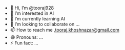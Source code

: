 - 👋 Hi, I’m @tooraj928
- 👀 I’m interested in AI
- 🌱 I’m currently learning AI
- 💞️ I’m looking to collaborate on ...
- 📫 How to reach me ,tooraj.khoshnazar@gmail.com
- 😄 Pronouns: ...
- ⚡ Fun fact: ...

<!---
tooraj928/tooraj928 is a ✨ special ✨ repository because its `README.md` (this file) appears on your GitHub profile.
You can click the Preview link to take a look at your changes.
--->
